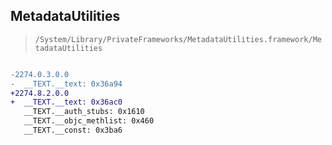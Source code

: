 ## MetadataUtilities

> `/System/Library/PrivateFrameworks/MetadataUtilities.framework/MetadataUtilities`

```diff

-2274.0.3.0.0
-  __TEXT.__text: 0x36a94
+2274.8.2.0.0
+  __TEXT.__text: 0x36ac0
   __TEXT.__auth_stubs: 0x1610
   __TEXT.__objc_methlist: 0x460
   __TEXT.__const: 0x3ba6

```
